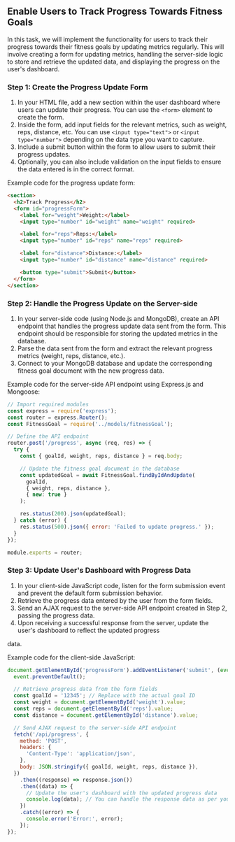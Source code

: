

## Enable Users to Track Progress Towards Fitness Goals

In this task, we will implement the functionality for users to track their progress towards their fitness goals by updating metrics regularly. This will involve creating a form for updating metrics, handling the server-side logic to store and retrieve the updated data, and displaying the progress on the user's dashboard.

### Step 1: Create the Progress Update Form

1. In your HTML file, add a new section within the user dashboard where users can update their progress. You can use the `<form>` element to create the form.
2. Inside the form, add input fields for the relevant metrics, such as weight, reps, distance, etc. You can use `<input type="text">` or `<input type="number">` depending on the data type you want to capture.
3. Include a submit button within the form to allow users to submit their progress updates.
4. Optionally, you can also include validation on the input fields to ensure the data entered is in the correct format.

Example code for the progress update form:

```html
<section>
  <h2>Track Progress</h2>
  <form id="progressForm">
    <label for="weight">Weight:</label>
    <input type="number" id="weight" name="weight" required>

    <label for="reps">Reps:</label>
    <input type="number" id="reps" name="reps" required>

    <label for="distance">Distance:</label>
    <input type="number" id="distance" name="distance" required>

    <button type="submit">Submit</button>
  </form>
</section>
```

### Step 2: Handle the Progress Update on the Server-side

1. In your server-side code (using Node.js and MongoDB), create an API endpoint that handles the progress update data sent from the form. This endpoint should be responsible for storing the updated metrics in the database.
2. Parse the data sent from the form and extract the relevant progress metrics (weight, reps, distance, etc.).
3. Connect to your MongoDB database and update the corresponding fitness goal document with the new progress data.

Example code for the server-side API endpoint using Express.js and Mongoose:

```javascript
// Import required modules
const express = require('express');
const router = express.Router();
const FitnessGoal = require('../models/fitnessGoal');

// Define the API endpoint
router.post('/progress', async (req, res) => {
  try {
    const { goalId, weight, reps, distance } = req.body;

    // Update the fitness goal document in the database
    const updatedGoal = await FitnessGoal.findByIdAndUpdate(
      goalId,
      { weight, reps, distance },
      { new: true }
    );

    res.status(200).json(updatedGoal);
  } catch (error) {
    res.status(500).json({ error: 'Failed to update progress.' });
  }
});

module.exports = router;
```

### Step 3: Update User's Dashboard with Progress Data

1. In your client-side JavaScript code, listen for the form submission event and prevent the default form submission behavior.
2. Retrieve the progress data entered by the user from the form fields.
3. Send an AJAX request to the server-side API endpoint created in Step 2, passing the progress data.
4. Upon receiving a successful response from the server, update the user's dashboard to reflect the updated progress

 data.

Example code for the client-side JavaScript:

```javascript
document.getElementById('progressForm').addEventListener('submit', (event) => {
  event.preventDefault();

  // Retrieve progress data from the form fields
  const goalId = '12345'; // Replace with the actual goal ID
  const weight = document.getElementById('weight').value;
  const reps = document.getElementById('reps').value;
  const distance = document.getElementById('distance').value;

  // Send AJAX request to the server-side API endpoint
  fetch('/api/progress', {
    method: 'POST',
    headers: {
      'Content-Type': 'application/json',
    },
    body: JSON.stringify({ goalId, weight, reps, distance }),
  })
    .then((response) => response.json())
    .then((data) => {
      // Update the user's dashboard with the updated progress data
      console.log(data); // You can handle the response data as per your application requirements
    })
    .catch((error) => {
      console.error('Error:', error);
    });
});
```


